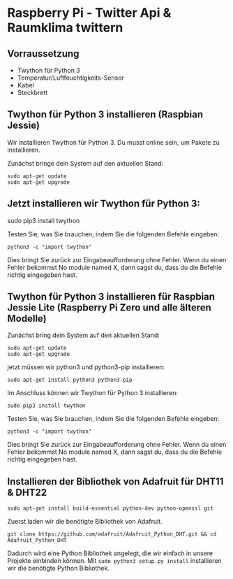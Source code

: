 # Raspberry Pi - Twitter Api & Raumklima twittern

## Vorraussetzung

* Twython für Python 3
* Temperatur/Luftfeuchtigkeits-Sensor
* Kabel
* Steckbrett



## Twython für Python 3 installieren (Raspbian Jessie)
Wir installieren Twython für Python 3.
Du musst online sein, um Pakete zu installieren.

Zunächst bringe dein System auf den aktuellen Stand:
```
sudo apt-get update
sudo apt-get upgrade
```
## Jetzt installieren wir Twython für Python 3:

sudo pip3 install twython

Testen Sie, was Sie brauchen, indem Sie die folgenden Befehle eingeben:

`python3 -c "import twython"`

Dies bringt Sie zurück zur Eingabeaufforderung ohne Fehler. Wenn du einen Fehler bekommst No module named X, dann sagst du, dass du die Befehle richtig eingegeben hast.

## Twython für Python 3 installieren für Raspbian Jessie Lite (Raspberry Pi Zero und alle älteren Modelle)

Zunächst bring dein System auf den aktuellen Stand:

```
sudo apt-get update
sudo apt-get upgrade
```

jetzt müssen wir python3 und python3-pip installieren:

`sudo apt-get install python3 python3-pip`

Im Anschluss können wir Twython für Python 3 installieren:

`sudo pip3 install twython`

Testen Sie, was Sie brauchen, indem Sie die folgenden Befehle eingeben:

`python3 -c "import twython"`

Dies bringt Sie zurück zur Eingabeaufforderung ohne Fehler. Wenn du einen Fehler bekommst No module named X, dann sagst du, dass du die Befehle richtig eingegeben hast.

## Installieren der Bibliothek von Adafruit für DHT11 & DHT22

`sudo apt-get install build-essential python-dev python-openssl git`

Zuerst laden wir die benötigte Bibliothek von Adafruit.

`git clone https://github.com/adafruit/Adafruit_Python_DHT.git && cd Adafruit_Python_DHT`

Dadurch wird eine Python Bibliothek angelegt, die wir einfach in unsere Projekte einbinden können.
Mit `sudo python3 setup.py install` installieren wir die benötigte Python Bibliothek.
